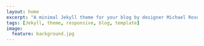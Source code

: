 ```yaml
---
layout: home
excerpt: "A minimal Jekyll theme for your blog by designer Michael Rose."
tags: [Jekyll, theme, responsive, blog, template]
image:
  feature: background.jpg
---
```

